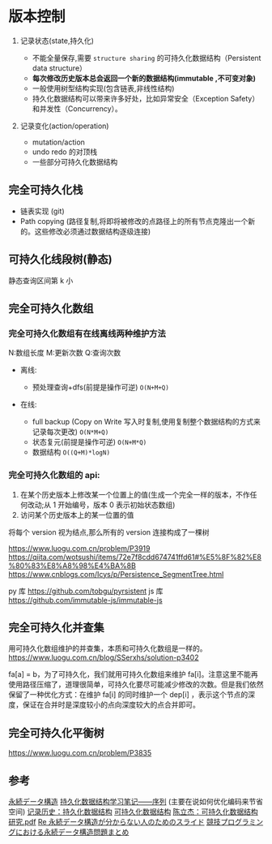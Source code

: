 # 版本控制

1. 记录状态(state,持久化)

   - 不能全量保存,需要 `structure sharing` 的可持久化数据结构（Persistent data structure）
   - **每次修改历史版本总会返回一个新的数据结构(immutable ,不可变对象)**
   - 一般使用树型结构实现(包含链表,非线性结构)
   - 持久化数据结构可以带来许多好处，比如异常安全（Exception Safety）和并发性（Concurrency）。

2. 记录变化(action/operation)
   - mutation/action
   - undo redo 的对顶栈
   - 一些部分可持久化数据结构

## 完全可持久化栈

- 链表实现 (git)
- Path copying (路径复制,将即将被修改的点路径上的所有节点克隆出一个新的。这些修改必须通过数据结构逐级连接)

## 可持久化线段树(静态)

静态查询区间第 k 小

## 完全可持久化数组

### 完全可持久化数组有**在线离线**两种维护方法

N:数组长度 M:更新次数 Q:查询次数

- 离线:

  - 预处理查询+dfs(前提是操作可逆) `O(N+M+Q)`

- 在线:

  - full backup (Copy on Write 写入时复制,使用复制整个数据结构的方式来记录每次更改) `O(N*M+Q)`
  - 状态复元(前提是操作可逆) `O(N+M*Q)`
  - 数据结构 `O((Q+M)*logN)`

### 完全可持久化数组的 api:

1. 在某个历史版本上修改某一个位置上的值(生成一个完全一样的版本，不作任何改动;从 1 开始编号，版本 0 表示初始状态数组)
2. 访问某个历史版本上的某一位置的值

将每个 version 视为结点,那么所有的 version 连接构成了一棵树

https://www.luogu.com.cn/problem/P3919
https://qiita.com/wotsushi/items/72e7f8cdd674741ffd61#%E5%8F%82%E8%80%83%E8%A8%98%E4%BA%8B
https://www.cnblogs.com/Icys/p/Persistence_SegmentTree.html

py 库 https://github.com/tobgu/pyrsistent
js 库 https://github.com/immutable-js/immutable-js

## 完全可持久化并查集

用可持久化数组维护的并查集，本质和可持久化数组是一样的。
https://www.luogu.com.cn/blog/SSerxhs/solution-p3402

fa[a] = b，为了可持久化，我们就用可持久化数组来维护 fa[i]。注意这里不能再使用路径压缩了，道理很简单，可持久化要尽可能减少修改的次数。但是我们依然保留了一种优化方式：在维护 fa[i] 的同时维护一个 dep[i] ，表示这个节点的深度，保证在合并时是深度较小的点向深度较大的点合并即可。

## 完全可持久化平衡树

https://www.luogu.com.cn/problem/P3835

## 参考

[永続データ構造](https://qiita.com/wotsushi/items/72e7f8cdd674741ffd61#%E5%8F%82%E8%80%83%E8%A8%98%E4%BA%8B)
[持久化数据结构学习笔记——序列](https://zhuanlan.zhihu.com/p/33859991) (主要在说如何优化编码来节省空间)
[记录历史：持久化数据结构](https://quant67.com/post/algorithms/ads/persistent/persistent.html)
[可持久化数据结构](https://zh.m.wikipedia.org/zh-hans/%E5%8F%AF%E6%8C%81%E4%B9%85%E5%8C%96%E6%95%B0%E6%8D%AE%E7%BB%93%E6%9E%84)
[陈立杰：可持久化数据结构研究.pdf](https://github.com/Misaka233/algorithm/blob/master/%E9%99%88%E7%AB%8B%E6%9D%B0%EF%BC%9A%E5%8F%AF%E6%8C%81%E4%B9%85%E5%8C%96%E6%95%B0%E6%8D%AE%E7%BB%93%E6%9E%84%E7%A0%94%E7%A9%B6.pdf)
[Re 永続データ構造が分からない人のためのスライド](https://www.slideshare.net/qnighy/re-15443018)
[競技プログラミングにおける永続データ構造問題まとめ](https://blog.hamayanhamayan.com/entry/2017/05/21/001252)
